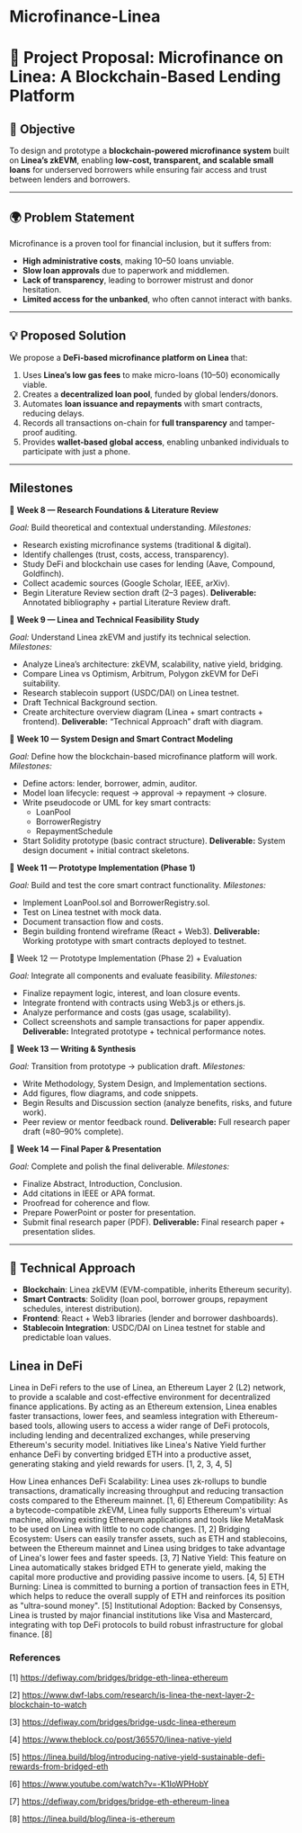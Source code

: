 # Microfinance-Linea

# 📌 Project Proposal: **Microfinance on Linea: A Blockchain-Based Lending Platform**

## 🎯 Objective

To design and prototype a **blockchain-powered microfinance system** built on **Linea’s zkEVM**, enabling **low-cost, transparent, and scalable small loans** for underserved borrowers while ensuring fair access and trust between lenders and borrowers.

---

## 🌍 Problem Statement

Microfinance is a proven tool for financial inclusion, but it suffers from:

* **High administrative costs**, making $10–$50 loans unviable.
* **Slow loan approvals** due to paperwork and middlemen.
* **Lack of transparency**, leading to borrower mistrust and donor hesitation.
* **Limited access for the unbanked**, who often cannot interact with banks.

---

## 💡 Proposed Solution

We propose a **DeFi-based microfinance platform on Linea** that:

1. Uses **Linea’s low gas fees** to make micro-loans ($10–$50) economically viable.
2. Creates a **decentralized loan pool**, funded by global lenders/donors.
3. Automates **loan issuance and repayments** with smart contracts, reducing delays.
4. Records all transactions on-chain for **full transparency** and tamper-proof auditing.
5. Provides **wallet-based global access**, enabling unbanked individuals to participate with just a phone.

---

## Milestones

📅 **Week 8 — Research Foundations & Literature Review**

_Goal:_ Build theoretical and contextual understanding.
_Milestones:_
* Research existing microfinance systems (traditional & digital).
* Identify challenges (trust, costs, access, transparency).
* Study DeFi and blockchain use cases for lending (Aave, Compound, Goldfinch).
* Collect academic sources (Google Scholar, IEEE, arXiv).
* Begin Literature Review section draft (2–3 pages).
**Deliverable:** Annotated bibliography + partial Literature Review draft.


📅 **Week 9 — Linea and Technical Feasibility Study**

_Goal:_ Understand Linea zkEVM and justify its technical selection.
_Milestones:_
* Analyze Linea’s architecture: zkEVM, scalability, native yield, bridging.
* Compare Linea vs Optimism, Arbitrum, Polygon zkEVM for DeFi suitability.
* Research stablecoin support (USDC/DAI) on Linea testnet.
* Draft Technical Background section.
* Create architecture overview diagram (Linea + smart contracts + frontend).
**Deliverable:** “Technical Approach” draft with diagram.


📅 **Week 10 — System Design and Smart Contract Modeling**

_Goal:_ Define how the blockchain-based microfinance platform will work.
_Milestones:_
* Define actors: lender, borrower, admin, auditor.
* Model loan lifecycle: request → approval → repayment → closure.
* Write pseudocode or UML for key smart contracts:
  * LoanPool
  * BorrowerRegistry
  * RepaymentSchedule
* Start Solidity prototype (basic contract structure).
**Deliverable:** System design document + initial contract skeletons.


📅 **Week 11 — Prototype Implementation (Phase 1)**

_Goal:_ Build and test the core smart contract functionality.
_Milestones:_
* Implement LoanPool.sol and BorrowerRegistry.sol.
* Test on Linea testnet with mock data.
* Document transaction flow and costs.
* Begin building frontend wireframe (React + Web3).
**Deliverable:** Working prototype with smart contracts deployed to testnet.


📅 Week 12 — Prototype Implementation (Phase 2) + Evaluation

_Goal:_ Integrate all components and evaluate feasibility.
_Milestones:_
* Finalize repayment logic, interest, and loan closure events.
* Integrate frontend with contracts using Web3.js or ethers.js.
* Analyze performance and costs (gas usage, scalability).
* Collect screenshots and sample transactions for paper appendix.
**Deliverable:** Integrated prototype + technical performance notes.


📅 **Week 13 — Writing & Synthesis**

_Goal:_ Transition from prototype → publication draft.
_Milestones:_
* Write Methodology, System Design, and Implementation sections.
* Add figures, flow diagrams, and code snippets.
* Begin Results and Discussion section (analyze benefits, risks, and future work).
* Peer review or mentor feedback round.
**Deliverable:** Full research paper draft (≈80–90% complete).


📅 **Week 14 — Final Paper & Presentation**

_Goal:_ Complete and polish the final deliverable.
_Milestones:_
* Finalize Abstract, Introduction, Conclusion.
* Add citations in IEEE or APA format.
* Proofread for coherence and flow.
* Prepare PowerPoint or poster for presentation.
* Submit final research paper (PDF).
**Deliverable:** Final research paper + presentation slides.


---

## 🔧 Technical Approach

* **Blockchain**: Linea zkEVM (EVM-compatible, inherits Ethereum security).
* **Smart Contracts**: Solidity (loan pool, borrower groups, repayment schedules, interest distribution).
* **Frontend**: React + Web3 libraries (lender and borrower dashboards).
* **Stablecoin Integration**: USDC/DAI on Linea testnet for stable and predictable loan values.

## Linea in DeFi

Linea in DeFi refers to the use of Linea, an Ethereum Layer 2 (L2) network, to provide a scalable and cost-effective environment for decentralized finance applications. By acting as an Ethereum extension, Linea enables faster transactions, lower fees, and seamless integration with Ethereum-based tools, allowing users to access a wider range of DeFi protocols, including lending and decentralized exchanges, while preserving Ethereum's security model. Initiatives like Linea's Native Yield further enhance DeFi by converting bridged ETH into a productive asset, generating staking and yield rewards for users. [1, 2, 3, 4, 5]

How Linea enhances DeFi
Scalability: Linea uses zk-rollups to bundle transactions, dramatically increasing throughput and reducing transaction costs compared to the Ethereum mainnet. [1, 6]
Ethereum Compatibility: As a bytecode-compatible zkEVM, Linea fully supports Ethereum's virtual machine, allowing existing Ethereum applications and tools like MetaMask to be used on Linea with little to no code changes. [1, 2]
Bridging Ecosystem: Users can easily transfer assets, such as ETH and stablecoins, between the Ethereum mainnet and Linea using bridges to take advantage of Linea's lower fees and faster speeds. [3, 7]
Native Yield: This feature on Linea automatically stakes bridged ETH to generate yield, making the capital more productive and providing passive income to users. [4, 5]
ETH Burning: Linea is committed to burning a portion of transaction fees in ETH, which helps to reduce the overall supply of ETH and reinforces its position as "ultra-sound money". [5]
Institutional Adoption: Backed by Consensys, Linea is trusted by major financial institutions like Visa and Mastercard, integrating with top DeFi protocols to build robust infrastructure for global finance. [8]

### References

[1] https://defiway.com/bridges/bridge-eth-linea-ethereum

[2] https://www.dwf-labs.com/research/is-linea-the-next-layer-2-blockchain-to-watch

[3] https://defiway.com/bridges/bridge-usdc-linea-ethereum

[4] https://www.theblock.co/post/365570/linea-native-yield

[5] https://linea.build/blog/introducing-native-yield-sustainable-defi-rewards-from-bridged-eth 

[6] https://www.youtube.com/watch?v=-K1IoWPHobY

[7] https://defiway.com/bridges/bridge-eth-ethereum-linea

[8] https://linea.build/blog/linea-is-ethereum

